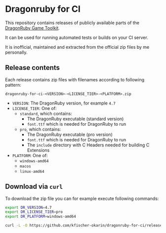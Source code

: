 # Dragonruby for CI
This repository contains releases of publicly available parts of the [DragonRuby Game Toolkit](https://dragonruby.org/).

It can be used for running automated tests or builds on your CI server.

It is inofficial, maintained and extracted from the official zip files by me personally.

## Release contents
Each release contains zip files with filenames according to following pattern:

`dragonruby-for-ci-<VERSION>-<LICENSE_TIER>-<PLATFORM>.zip`

- `VERSION`: The DragonRuby version, for example `4.7`
- `LICENSE_TIER`: One of:
  - `standard`, which contains:
    - The DragonRuby executable (standard version)
    - `font.ttf` which is needed for DragonRuby to run
  - `pro`, which contains:
    - The DragonRuby executable (pro version)
    - `font.ttf` which is needed for DragonRuby to run
    - The `include` directory with C Headers needed for building C Extensions
- `PLATFORM`: One of:
  - `windows-amd64`
  - `macos`
  - `linux-amd64`

## Download via `curl`
To download the zip file you can for example execute following commands:

```sh
export DR_VERSION=4.7
export DR_LICENSE_TIER=pro
export DR_PLATFORM=windows-amd64

curl -L -O https://github.com/kfischer-okarin/dragonruby-for-ci/releases/download/$DR_VERSION/dragonruby-for-ci-$DR_VERSION-$DR_LICENSE_TIER-$DR_PLATFORM.zip
```
